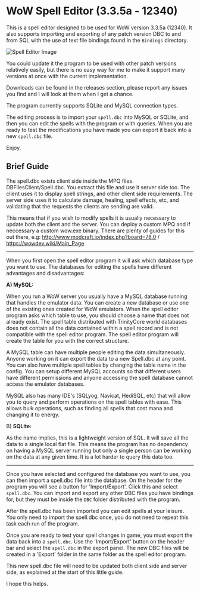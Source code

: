 WoW Spell Editor (3.3.5a - 12340)
===================

This is a spell editor designed to be used for WoW version 3.3.5a (12340). It also supports importing and exporting of any patch version DBC to and from SQL with the use of text file bindings found in the `Bindings` directory.

![Spell Editor Image](https://i.imgur.com/j7f8Fhb.png)

You could update it the program to be used with other patch versions relatively easily, but there is no easy way for me to make it support many versions at once with the current implementation.

Downloads can be found in the releases section, please report any issues you find and I will look at them when I get a chance.

The program currently supports SQLite and MySQL connection types.

The editing process is to import your `spell.dbc` into MySQL or SQLite, and then you can edit the spells with the program or with queries. When you are ready to test the modifications you have made you can export it back into a new `spell.dbc` file.

Enjoy.

## Brief Guide

The spell.dbc exists client side inside the MPQ files. DBFilesClient/Spell.dbc. You extract this file and use it server side too. The client uses it to display spell strings, and other client side requirements. The server side uses it to calculate damage, healing, spell effects, etc, and validating that the requests the clients are sending are valid.

This means that if you wish to modify spells it is usually necessary to update both the client and the server. You can deploy a custom MPQ and if neccessary a custom wow.exe binary. There are plenty of guides for this out there, e.g: http://www.modcraft.io/index.php?board=78.0 / https://wowdev.wiki/Main_Page

----

When you first open the spell editor program it will ask which database type you want to use. The databases for editing the spells have different advantages and disadvantages:

**A) MySQL:**

When you run a WoW server you usually have a MySQL database running that handles the emulator data. You can create a new database or use one of the existing ones created for WoW emulators. When the spell editor program asks which table to use, you should choose a name that does not already exist. The spell table distributed with TrinityCore world databases does not contain all the data contained within a spell record and is not compatible with the spell editor program. The spell editor program will create the table for you with the correct structure.

A MySQL table can have multiple people editing the data simultaneously. Anyone working on it can export the data to a new Spell.dbc at any point. You can also have multiple spell tables by changing the table name in the config. You can setup different MySQL accounts so that different users have different permissions and anyone accessing the spell database cannot access the emulator databases.

MySQL also has many IDE's (SQLyog, Navicat, HediSQL, etc) that will allow you to query and perform operations on the spell tables with ease. This allows bulk operations, such as finding all spells that cost mana and changing it to energy.

B) **SQLite:**

As the name implies, this is a lightweight version of SQL. It will save all the data to a single local flat file. This means the program has no dependency on having a MySQL server running but only a single person can be working on the data at any given time. It is a lot harder to query this data too.

----

Once you have selected and configured the database you want to use, you can then import a spell.dbc file into the database. On the header for the program you will see a button for 'Import/Export'. Click this and select `spell.dbc`. You can import and export any other DBC files you have bindings for, but they must be inside the `DBC` folder distributed with the program.

After the spell.dbc has been imported you can edit spells at your leisure. You only need to import the spell.dbc once, you do not need to repeat this task each run of the program.

Once you are ready to test your spell changes in game, you must export the data back into a `spell.dbc`. Use the 'Import/Export' button on the header bar and select the `spell.dbc` in the export panel. The new DBC files will be created in a 'Export' folder in the same folder as the spell editor program.

This new spell.dbc file will need to be updated both client side and server side, as explained at the start of this little guide.

I hope this helps.
